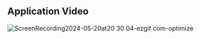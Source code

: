 ## Application Video
![ScreenRecording2024-05-20at20 30 04-ezgif com-optimize](https://github.com/ademmergen/ArtBookProject/assets/159759443/80ce1ecc-f325-472f-ae22-55c31179af99)
